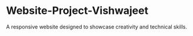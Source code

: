 # Website-Project-Vishwajeet
A responsive website designed to showcase creativity and technical skills.
